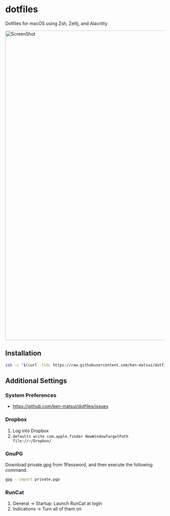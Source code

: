 # dotfiles

Dotfiles for macOS using Zsh, Zellij, and Alacritty

<img width="975" alt="ScreenShot" src="https://user-images.githubusercontent.com/26405363/150774356-1bb319e4-4b7f-4a1f-9b59-a165111b111c.png">

## Installation

```sh
zsh -c "$(curl -fsSL https://raw.githubusercontent.com/ken-matsui/dotfiles/main/install.sh)"
```

## Additional Settings

### System Preferences

* https://github.com/ken-matsui/dotfiles/issues

### Dropbox

1. Log into Dropbox
1. `defaults write com.apple.finder NewWindowTargetPath file://~/Dropbox/`

### GnuPG

Download private.gpg from 1Password, and then execute the following command.

```sh
gpg --import private.pgp
```

### RunCat

1. General -> Startup: Launch RunCat at login
1. Indications -> Turn all of them on
